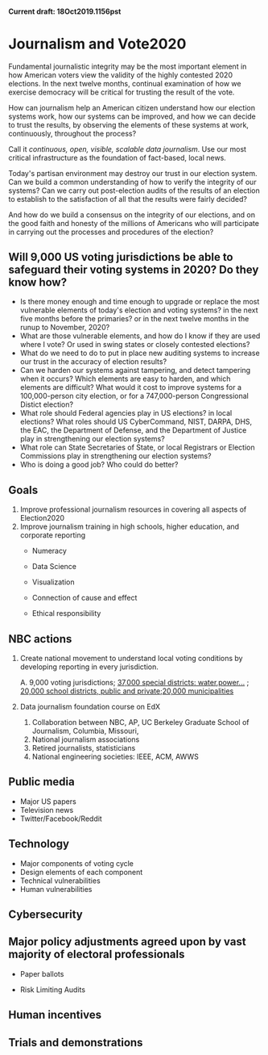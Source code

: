 
#### Current draft: 18Oct2019.1156pst
# Journalism and Vote2020

Fundamental journalistic integrity may be the most important element in how American voters view the validity of the highly contested 2020 elections.  In the next twelve months, continual examination of how we exercise democracy will be critical for trusting the result of the vote.

How can journalism help an American citizen understand how our election systems work, how our systems can be improved, and how we can decide to trust the results, by observing the elements of these systems at work, continuously, throughout the process?

Call it _continuous, open, visible, scalable data journalism_. Use our most critical infrastructure as the foundation of fact-based, local news.

Today's partisan environment may destroy our trust in our election system. Can we build a common understanding of how to verify the integrity of our systems? Can we carry out post-election audits of the results of an election to establish to the satisfaction of all that the results were fairly decided?

And how do we build a consensus on the integrity of our elections, and on the good faith and honesty of the millions of Americans who will participate in carrying out the processes and procedures of the election?

## Will 9,000 US voting jurisdictions be able to safeguard their voting systems in 2020? Do they know how?
  - Is there money enough and time enough to upgrade or replace the most vulnerable elements of today's election and voting systems? in the next five months before the primaries? or in the next twelve months in the runup to November, 2020?
  - What are those vulnerable elements, and how do I know if they are used where I vote? Or used in swing states or closely contested elections?
  - What do we need to do to put in place new auditing systems to increase our trust in the accuracy of election results?
  - Can we harden our systems against tampering, and detect tampering when it occurs?  Which elements are easy to harden, and which elements are difficult?  What would it cost to improve systems for a 100,000-person city election, or for a 747,000-person Congressional Distict election?
  - What role should Federal agencies play in US elections? in local elections? What roles should US CyberCommand, NIST, DARPA, DHS, the EAC, the Department of Defense, and the Department of Justice play in strengthening our election systems?
  - What role can State Secretaries of State, or local Registrars or Election Commissions play in strengthening our election systems?
  - Who is doing a good job?  Who could do better?

## Goals
1. Improve professional journalism resources in covering all aspects of Election2020
2. Improve journalism training in high schools, higher education, and corporate reporting
   - Numeracy

   - Data Science

   - Visualization

   - Connection of cause and effect

   - Ethical responsibility

## NBC actions

1. Create national movement to understand local voting conditions by developing reporting in every jurisdiction.

   A. 9,000 voting jurisdictions; [37,000 special districts: water,power...](https://en.wikipedia.org/wiki/Special_district_(United_States)) ; [20,000 school districts, public and private](https://en.wikipedia.org/wiki/School_district);[20,000 municipalities](http://www.citymayors.com/mayors/us-mayors.html)

2. Data journalism foundation course on EdX
    1. Collaboration between NBC, AP, UC Berkeley Graduate School of Journalism, Columbia, Missouri,
    2. National journalism associations
    3. Retired journalists, statisticians
    4. National engineering societies: IEEE, ACM, AWWS

## Public media
- Major US papers
- Television news
- Twitter/Facebook/Reddit

## Technology
- Major components of voting cycle
- Design elements of each component
- Technical vulnerabilities
- Human vulnerabilities


## Cybersecurity

## Major policy adjustments agreed upon by vast majority of electoral professionals
- Paper ballots

- Risk Limiting Audits


## Human incentives


## Trials and demonstrations

